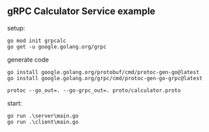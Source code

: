 ## gRPC Calculator Service example

setup:

```
go mod init grpcalc
go get -u google.golang.org/grpc

```

generate code

```
go install google.golang.org/protobuf/cmd/protoc-gen-go@latest
go install google.golang.org/grpc/cmd/protoc-gen-go-grpc@latest

protoc --go_out=. --go-grpc_out=. proto/calculator.proto
```

start:

```
go run .\server\main.go
go run .\client\main.go
```
